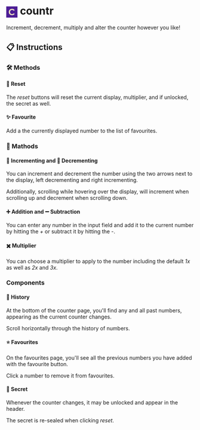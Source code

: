 # <img src="/public/favicon-32x32.png" alt="countr icon" width="30" align="center"> countr

Increment, decrement, multiply and alter the counter however you like!

## 📋 Instructions

### 🛠️ Methods

#### 🔄 Reset

The _reset_ buttons will reset the current display, multiplier, and if unlocked, the secret as well.

#### ✨ Favourite

Add a the currently displayed number to the list of favourites.

### 🧮 Mathods

#### 🔼 Incrementing and 🔽 Decrementing

You can increment and decrement the number using the two arrows next to the display, left decrementing and right incrementing.

Additionally, scrolling while hovering over the display, will increment when scrolling up and decrement when scrolling down.

#### ➕ Addition and ➖ Subtraction

You can enter any number in the input field and add it to the current number by hitting the _+_ or subtract it by hitting the _-_.

#### ✖️ Multiplier

You can choose a multiplier to apply to the number including the default _1x_ as well as _2x_ and _3x_.

### Components

#### 📜 History

At the bottom of the counter page, you'll find any and all past numbers, appearing as the current counter changes.

Scroll horizontally through the history of numbers.

#### ⭐ Favourites

On the favourites page, you'll see all the previous numbers you have added with the favourite button.

Click a number to remove it from favourites.

#### 👀 Secret

Whenever the counter changes, it may be unlocked and appear in the header.

The secret is re-sealed when clicking _reset_.
